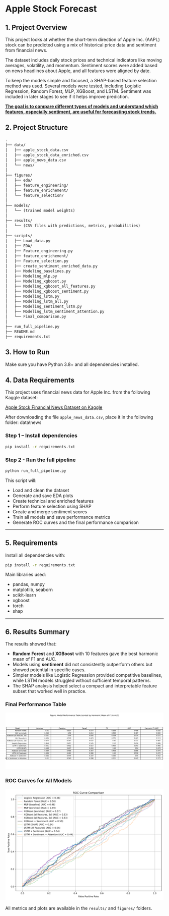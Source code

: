 # Apple Stock Forecast

## 1. Project Overview

This project looks at whether the short-term direction of Apple Inc. (AAPL) stock can be predicted using a mix of historical price data and sentiment from financial news.

The dataset includes daily stock prices and technical indicators like moving averages, volatility, and momentum. Sentiment scores were added based on news headlines about Apple, and all features were aligned by date.

To keep the models simple and focused, a SHAP-based feature selection method was used. Several models were tested, including Logistic Regression, Random Forest, MLP, XGBoost, and LSTM. Sentiment was included in later stages to see if it helps improve prediction.

<b><u>The goal is to compare different types of models and understand which features, especially sentiment, are useful for forecasting stock trends.</u></b>

## 2. Project Structure

```text
.
├── data/
│   ├── apple_stock_data.csv
│   ├── apple_stock_data_enriched.csv
│   ├── apple_news_data.csv
│   └── news/
│
├── figures/
│   ├── eda/
│   ├── feature_engineering/
│   ├── feature_enrichement/
│   └── feature_selection/
│
├── models/
│   └── (trained model weights)
│
├── results/
│   └── (CSV files with predictions, metrics, probabilities)
│
├── scripts/
│   ├── Load_data.py
│   ├── EDA/
│   ├── Feature_engineering.py
│   ├── feature_enrichement/
│   ├── Feature_selection.py
│   ├── create_sentiment_enriched_data.py
│   ├── Modeling_baselines.py
│   ├── Modeling_mlp.py
│   ├── Modeling_xgboost.py
│   ├── Modeling_xgboost_all_features.py
│   ├── Modeling_xgboost_sentiment.py
│   ├── Modeling_lstm.py
│   ├── Modeling_lstm_all.py
│   ├── Modeling_sentiment_lstm.py
│   ├── Modeling_lstm_sentiment_attention.py
│   └── Final_comparison.py
│
├── run_full_pipeline.py
├── README.md
├── requirements.txt

```

## 3. How to Run

Make sure you have Python 3.8+ and all dependencies installed.

## 4. Data Requirements

This project uses financial news data for Apple Inc. from the following Kaggle dataset:

[Apple Stock Financial News Dataset on Kaggle](https://www.kaggle.com/datasets/frankossai/apple-stock-aapl-historical-financial-news-data)

After downloading the file `apple_news_data.csv`, place it in the following folder: data\news


### Step 1 – Install dependencies

```bash
pip install -r requirements.txt
```

### Step 2 - Run the full pipeline

```bash
python run_full_pipeline.py
```

This script will:

- Load and clean the dataset
- Generate and save EDA plots
- Create technical and enriched features
- Perform feature selection using SHAP
- Create and merge sentiment scores
- Train all models and save performance metrics
- Generate ROC curves and the final performance comparison

---

## 5. Requirements

Install all dependencies with:

```bash
pip install -r requirements.txt
```

Main libraries used:
- pandas, numpy
- matplotlib, seaborn
- scikit-learn
- xgboost
- torch
- shap

---

## 6. Results Summary

The results showed that:

- **Random Forest** and **XGBoost** with 10 features gave the best harmonic mean of F1 and AUC.
- Models using **sentiment** did not consistently outperform others but showed potential in specific cases.
- Simpler models like Logistic Regression provided competitive baselines, while LSTM models struggled without sufficient temporal patterns.
- The SHAP analysis helped select a compact and interpretable feature subset that worked well in practice.

### Final Performance Table

![Model Performance Table](results/model_performance_table.png)

### ROC Curves for All Models

![ROC Curves](results/roc_curve_comparison.png)

All metrics and plots are available in the `results/` and `figures/` folders.
